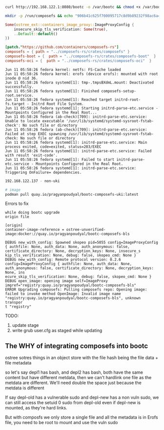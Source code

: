 ```bash
curl http://192.168.122.1:8080/bootc -o /var/bootc && chmod +x /var/bootc && alias bootc=/var/bootc

mkdir -p /run/composefs && echo "906b41c625f700095717c8d9b89232f98ac6a40bf2d2e71e1b5434adfbcebf9a" > /run/composefs/staged-deployment
```

```rust
Some(ostree_ext::containers_image_proxy::ImageProxyConfig {
    insecure_skip_tls_verification: Some(true),
    ..Default::default()
})
```


```toml
[patch."https://github.com/containers/composefs-rs"]
composefs = { path = "../composefs-rs/crates/composefs" }
composefs-boot = {  path = "../composefs-rs/crates/composefs-boot"  }
composefs-oci = {  path = "../composefs-rs/crates/composefs-oci"  }
```


```log
Jun 11 05:58:26 fedora kernel: netfs: FS-Cache loaded
Jun 11 05:58:26 fedora kernel: erofs (device erofs): mounted with root inode @ nid 36.
Jun 11 05:58:26 fedora systemd[1]: tmp-.tmpsBXdmL.mount: Deactivated successfully.
Jun 11 05:58:26 fedora systemd[1]: Finished composefs-setup-root.service.
Jun 11 05:58:26 fedora systemd[1]: Reached target initrd-root-fs.target - Initrd Root File System.
Jun 11 05:58:26 fedora systemd[1]: Starting initrd-parse-etc.service - Mountpoints Configured in the Real Root...
Jun 11 05:58:26 fedora (ab-check)[709]: initrd-parse-etc.service: Unable to locate executable '/usr/lib/systemd/systemd-sysroot-fstab-check': No such file or directory
Jun 11 05:58:26 fedora (ab-check)[709]: initrd-parse-etc.service: Failed at step EXEC spawning /usr/lib/systemd/systemd-sysroot-fstab-check: No such file or directory
Jun 11 05:58:26 fedora systemd[1]: initrd-parse-etc.service: Main process exited, code=exited, status=203/EXEC
Jun 11 05:58:26 fedora systemd[1]: initrd-parse-etc.service: Failed with result 'exit-code'.
Jun 11 05:58:26 fedora systemd[1]: Failed to start initrd-parse-etc.service - Mountpoints Configured in the Real Root.
Jun 11 05:58:26 fedora systemd[1]: initrd-parse-etc.service: Triggering OnFailure= dependencies.
```

```bash
192.168.122.137 - non-uki
```

```bash
# image
podman pull quay.io/pragyanpoudyal/bootc-composefs-uki:latest
```


Errors to fix

```log
while doing bootc upgrade 
origin file

[origin]
container-image-reference = ostree-unverified-image:docker://quay.io/pragyanpoudyal/bootc-composefs-bls

DEBUG new_with_config: Spawned skopeo pid=5055 config=ImageProxyConfig { authfile: None, auth_data: None, auth_anonymous: false, certificate_directory: None, decryption_keys: None, insecure_s
kip_tls_verification: None, debug: false, skopeo_cmd: None }
DEBUG new_with_config: Remote protocol version: 0.2.6 config=ImageProxyConfig { authfile: None, auth_data: None, auth_anonymous: false, certificate_directory: None, decryption_keys: None, ins
ecure_skip_tls_verification: None, debug: false, skopeo_cmd: None }
DEBUG open_image: opening image self=ImageProxy imgref="registry:quay.io/pragyanpoudyal/bootc-composefs-bls"
ERROR Upgrading composefs: Pulling composefs repo: Opening image: failed to invoke method OpenImage: Invalid image name "registry:quay.io/pragyanpoudyal/bootc-composefs-bls", unknown transpor
t "registry"
```


TODO:

1. update stage
2. write grub user.cfg as staged while updating

## The WHY of integrating composefs into bootc

ostree sotres things in an object store with the file hash being the file data + file metadata 

so let's say depl1 has bash, and depl2 has bash, both have the same content but have different metdata, then we can't hardlink one file as the metdata are different.
We'll need double the space just because the metdata is different


If say depl-old has a vulnerable sudo and depl-new has a non vuln sudo, we can still access the setuid 0 sudo from depl-old even if depl-new is mounted, as they're hard links.

But with composfs we only store a single file and all the metadata is in Erofs file, you need to be root to mount and use the vuln sudo

